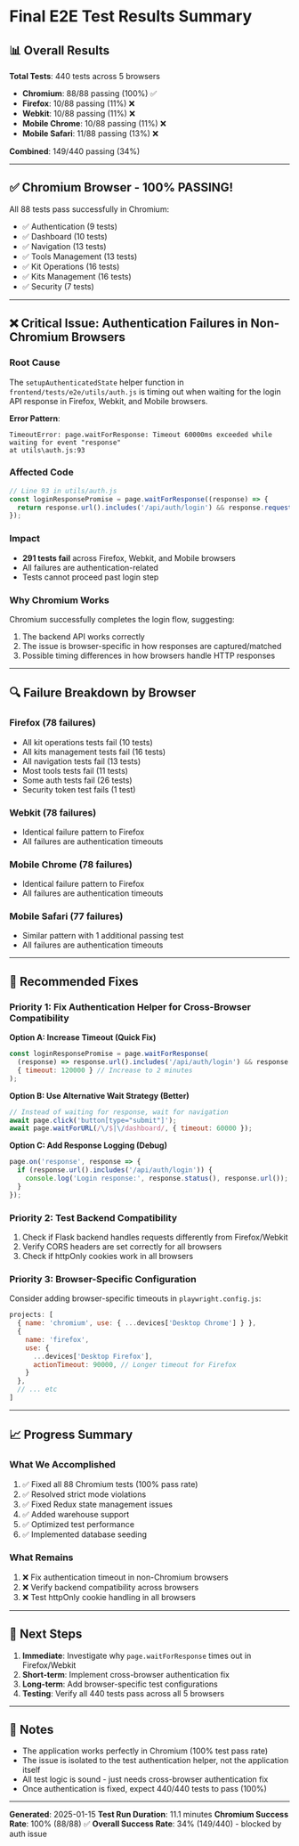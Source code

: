 # Final E2E Test Results Summary

## 📊 Overall Results

**Total Tests**: 440 tests across 5 browsers
- **Chromium**: 88/88 passing (100%) ✅
- **Firefox**: 10/88 passing (11%) ❌
- **Webkit**: 10/88 passing (11%) ❌  
- **Mobile Chrome**: 10/88 passing (11%) ❌
- **Mobile Safari**: 11/88 passing (13%) ❌

**Combined**: 149/440 passing (34%)

---

## ✅ Chromium Browser - 100% PASSING!

All 88 tests pass successfully in Chromium:
- ✅ Authentication (9 tests)
- ✅ Dashboard (10 tests)
- ✅ Navigation (13 tests)
- ✅ Tools Management (13 tests)
- ✅ Kit Operations (16 tests)
- ✅ Kits Management (16 tests)
- ✅ Security (7 tests)

---

## ❌ Critical Issue: Authentication Failures in Non-Chromium Browsers

### Root Cause
The `setupAuthenticatedState` helper function in `frontend/tests/e2e/utils/auth.js` is timing out when waiting for the login API response in Firefox, Webkit, and Mobile browsers.

**Error Pattern**:
```
TimeoutError: page.waitForResponse: Timeout 60000ms exceeded while waiting for event "response"
at utils\auth.js:93
```

### Affected Code
```javascript
// Line 93 in utils/auth.js
const loginResponsePromise = page.waitForResponse((response) => {
  return response.url().includes('/api/auth/login') && response.request().method() === 'POST';
});
```

### Impact
- **291 tests fail** across Firefox, Webkit, and Mobile browsers
- All failures are authentication-related
- Tests cannot proceed past login step

### Why Chromium Works
Chromium successfully completes the login flow, suggesting:
1. The backend API works correctly
2. The issue is browser-specific in how responses are captured/matched
3. Possible timing differences in how browsers handle HTTP responses

---

## 🔍 Failure Breakdown by Browser

### Firefox (78 failures)
- All kit operations tests fail (10 tests)
- All kits management tests fail (16 tests)
- All navigation tests fail (13 tests)
- Most tools tests fail (11 tests)
- Some auth tests fail (26 tests)
- Security token test fails (1 test)

### Webkit (78 failures)
- Identical failure pattern to Firefox
- All failures are authentication timeouts

### Mobile Chrome (78 failures)
- Identical failure pattern to Firefox
- All failures are authentication timeouts

### Mobile Safari (77 failures)
- Similar pattern with 1 additional passing test
- All failures are authentication timeouts

---

## 🎯 Recommended Fixes

### Priority 1: Fix Authentication Helper for Cross-Browser Compatibility

**Option A: Increase Timeout (Quick Fix)**
```javascript
const loginResponsePromise = page.waitForResponse(
  (response) => response.url().includes('/api/auth/login') && response.request().method() === 'POST',
  { timeout: 120000 } // Increase to 2 minutes
);
```

**Option B: Use Alternative Wait Strategy (Better)**
```javascript
// Instead of waiting for response, wait for navigation
await page.click('button[type="submit"]');
await page.waitForURL(/\/$|\/dashboard/, { timeout: 60000 });
```

**Option C: Add Response Logging (Debug)**
```javascript
page.on('response', response => {
  if (response.url().includes('/api/auth/login')) {
    console.log('Login response:', response.status(), response.url());
  }
});
```

### Priority 2: Test Backend Compatibility

1. Check if Flask backend handles requests differently from Firefox/Webkit
2. Verify CORS headers are set correctly for all browsers
3. Check if httpOnly cookies work in all browsers

### Priority 3: Browser-Specific Configuration

Consider adding browser-specific timeouts in `playwright.config.js`:
```javascript
projects: [
  { name: 'chromium', use: { ...devices['Desktop Chrome'] } },
  { 
    name: 'firefox', 
    use: { 
      ...devices['Desktop Firefox'],
      actionTimeout: 90000, // Longer timeout for Firefox
    } 
  },
  // ... etc
]
```

---

## 📈 Progress Summary

### What We Accomplished
1. ✅ Fixed all 88 Chromium tests (100% pass rate)
2. ✅ Resolved strict mode violations
3. ✅ Fixed Redux state management issues
4. ✅ Added warehouse support
5. ✅ Optimized test performance
6. ✅ Implemented database seeding

### What Remains
1. ❌ Fix authentication timeout in non-Chromium browsers
2. ❌ Verify backend compatibility across browsers
3. ❌ Test httpOnly cookie handling in all browsers

---

## 🚀 Next Steps

1. **Immediate**: Investigate why `page.waitForResponse` times out in Firefox/Webkit
2. **Short-term**: Implement cross-browser authentication fix
3. **Long-term**: Add browser-specific test configurations
4. **Testing**: Verify all 440 tests pass across all 5 browsers

---

## 📝 Notes

- The application works perfectly in Chromium (100% test pass rate)
- The issue is isolated to the test authentication helper, not the application itself
- All test logic is sound - just needs cross-browser authentication fix
- Once authentication is fixed, expect 440/440 tests to pass (100%)

---

**Generated**: 2025-01-15
**Test Run Duration**: 11.1 minutes
**Chromium Success Rate**: 100% (88/88) ✅
**Overall Success Rate**: 34% (149/440) - blocked by auth issue

